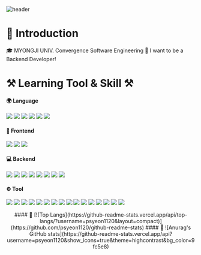 ![header](https://capsule-render.vercel.app/api?type=waving&color=auto&height=300&section=header&text=Welcome&fontSize=90)
# 🙌 Introduction
🎓 MYONGJI UNIV. Convergence Software Engineering
🌱 I want to be a Backend Developer!

# ⚒️ Learning Tool & Skill ⚒️
#### 🌍 Language
<img src="https://img.shields.io/badge/Java-0769AD?style=flat&logo=Java&logoColor=white"/> <img src="https://img.shields.io/badge/JavaScript(Starter)-F7DF1E?style=flat&logo=JavaScript&logoColor=white"/> <img src="https://img.shields.io/badge/MySQL-4479A1?style=flat&logo=MySQL&logoColor=white"/> <img src="https://img.shields.io/badge/NoSQL-FFCA28?style=flat&logo=Java&logoColor=white"/> <img src="https://img.shields.io/badge/Python-3776AB?style=flat&logo=Python&logoColor=white"/> <img src="https://img.shields.io/badge/R(Starter)-276DC3?style=flat&logo=R&logoColor=white"/>

#### 📱 Frontend
<img src="https://img.shields.io/badge/HTML5-E34F26?style=flat&logo=HTML5&logoColor=white"/> <img src="https://img.shields.io/badge/CSS3-1572B6?style=flat&logo=CSS3&logoColor=white"/> <img src="https://img.shields.io/badge/jQuery(Starter)-0769AD?style=flat&logo=jQuery&logoColor=white"/>

#### 💻 Backend
<img src="https://img.shields.io/badge/Spring-6DB33F?style=flat&logo=Spring&logoColor=white"/> <img src="https://img.shields.io/badge/SpringBoot-6DB33F?style=flat&logo=SpringBoot&logoColor=white"/> <img src="https://img.shields.io/badge/Spring%20Data%20Jpa-6DB33F?style=flat&logo=SpringDataJpa&logoColor=white"/> <img src="https://img.shields.io/badge/QueryDSL(Starter)-527FFF?style=flat&logo=QueryDSL&logoColor=white"/> <img src="https://img.shields.io/badge/Jsp-0769AD?style=flat&logo=Java&logoColor=white"/> <img src="https://img.shields.io/badge/Firebase-FFCA28?style=flat&logo=Firebase&logoColor=white"/> <img src="https://img.shields.io/badge/AmazonRDS-527FFF?style=flat&logo=AmazonRDS&logoColor=white"/> <img src="https://img.shields.io/badge/AmazonEC2-FF9900?style=flat&logo=AmazonEC2&logoColor=white"/>

#### ⚙️ Tool
<img src="https://img.shields.io/badge/Git-F05032?style=flat&logo=Git&logoColor=white"/> <img src="https://img.shields.io/badge/GitHub-181717?style=flat&logo=GitHub&logoColor=white"/> <img src="https://img.shields.io/badge/Eclipse%20IDE-2C2255?style=flat&logo=EclipseIDE&logoColor=white"/> <img src="https://img.shields.io/badge/Visual%20Studio%20Code-007ACC?style=flat&logo=VisualStudioCode&logoColor=white"/> <img src="https://img.shields.io/badge/IntelliJ%20IDEA-000000?style=flat&logo=IntelliJIDEA&logoColor=white"/> <img src="https://img.shields.io/badge/Android%20Studio-3DDC84?style=flat&logo=AndroidStudio&logoColor=white"/> <img src="https://img.shields.io/badge/Figma-F24E1E?style=flat&logo=Figma&logoColor=white"/> <img src="https://img.shields.io/badge/Zeplin-FF9900?style=flat&logo=Zeplin&logoColor=white"/> <img src="https://img.shields.io/badge/AdobeXD-FF61F6?style=flat&logo=AdobeXD&logoColor=white"/> <img src="https://img.shields.io/badge/Postman-FF6C37?style=flat&logo=Postman&logoColor=white"/> <img src="https://img.shields.io/badge/Swagger-85EA2D?style=flat&logo=Swagger&logoColor=white"/> <img src="https://img.shields.io/badge/Notion-000000?style=flat&logo=Notion&logoColor=white"/> <img src="https://img.shields.io/badge/Discord-5865F2?style=flat&logo=Discord&logoColor=white"/> <img src="https://img.shields.io/badge/Slack-4A154B?style=flat&logo=Slack&logoColor=white"/> <img src="https://img.shields.io/badge/RStudio-75AADB?style=flat&logo=RStudio&logoColor=white"/> <img src="https://img.shields.io/badge/Anaconda-44A833?style=flat&logo=Anaconda&logoColor=white"/>

<center>
#### 👑 
[![Top Langs](https://github-readme-stats.vercel.app/api/top-langs/?username=psyeon1120&layout=compact)](https://github.com/psyeon1120/github-readme-stats)
#### 🧸 
![Anurag's GitHub stats](https://github-readme-stats.vercel.app/api?username=psyeon1120&show_icons=true&theme=highcontrast&bg_color=9fc5e8)
</center>
